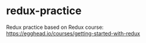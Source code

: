 # redux-practice

Redux practice based on Redux course: https://egghead.io/courses/getting-started-with-redux 
